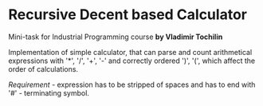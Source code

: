 # Recursive Decent based Calculator
Mini-task for Industrial Programming course **by Vladimir Tochilin**

Implementation of simple calculator,
 that can parse and count arithmetical expressions with '*', '/', '+', '-'
 and correctly ordered ')', '(', which affect the order of calculations.

*Requirement* - expression has to be stripped of spaces and has to end with '#' - 
terminating symbol.
